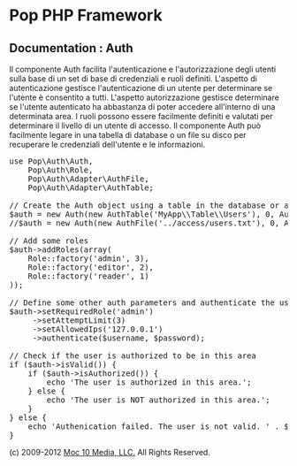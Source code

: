 Pop PHP Framework
=================

Documentation : Auth
--------------------

Il componente Auth facilita l'autenticazione e l'autorizzazione degli utenti sulla base di un set di base di credenziali e ruoli definiti. L'aspetto di autenticazione gestisce l'autenticazione di un utente per determinare se l'utente è consentito a tutti. L'aspetto autorizzazione gestisce determinare se l'utente autenticato ha abbastanza di poter accedere all'interno di una determinata area. I ruoli possono essere facilmente definiti e valutati per determinare il livello di un utente di accesso. Il componente Auth può facilmente legare in una tabella di database o un file su disco per recuperare le credenziali dell'utente e le informazioni.


<pre>
use Pop\Auth\Auth,
    Pop\Auth\Role,
    Pop\Auth\Adapter\AuthFile,
    Pop\Auth\Adapter\AuthTable;

// Create the Auth object using a table in the database or a local access file.
$auth = new Auth(new AuthTable('MyApp\\Table\\Users'), 0, Auth::ENCRYPT_SHA1);
//$auth = new Auth(new AuthFile('../access/users.txt'), 0, Auth::ENCRYPT_SHA1);

// Add some roles
$auth->addRoles(array(
    Role::factory('admin', 3),
    Role::factory('editor', 2),
    Role::factory('reader', 1)
));

// Define some other auth parameters and authenticate the user
$auth->setRequiredRole('admin')
     ->setAttemptLimit(3)
     ->setAllowedIps('127.0.0.1')
     ->authenticate($username, $password);

// Check if the user is authorized to be in this area
if ($auth->isValid()) {
    if ($auth->isAuthorized()) {
        echo 'The user is authorized in this area.';
    } else {
        echo 'The user is NOT authorized in this area.';
    }
} else {
    echo 'Authenication failed. The user is not valid. ' . $auth->getResultMessage();
}
</pre>

(c) 2009-2012 [Moc 10 Media, LLC.](http://www.moc10media.com) All Rights Reserved.
